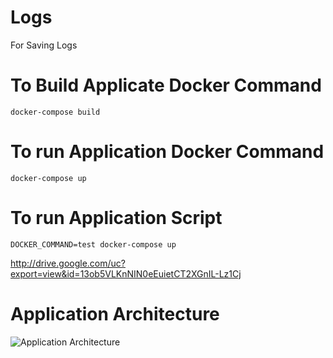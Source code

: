 # Logs
For Saving Logs


# To Build Applicate Docker Command
```
docker-compose build 
```

# To run Application Docker Command
```
docker-compose up 
```

# To run Application Script 
```
DOCKER_COMMAND=test docker-compose up
```

http://drive.google.com/uc?export=view&id=13ob5VLKnNIN0eEuietCT2XGnIL-Lz1Cj
# Application Architecture
![Application Architecture](http://drive.google.com/uc?export=view&id=13ob5VLKnNIN0eEuietCT2XGnIL-Lz1Cj) 
